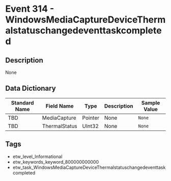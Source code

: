 # Event 314 - WindowsMediaCaptureDeviceThermalstatuschangedeventtaskcompleted

## Description
None

## Data Dictionary
|Standard Name|Field Name|Type|Description|Sample Value|
|---|---|---|---|---|
|TBD|MediaCapture|Pointer|None|`None`|
|TBD|ThermalStatus|UInt32|None|`None`|

## Tags
* etw_level_Informational
* etw_keywords_keyword_800000000000
* etw_task_WindowsMediaCaptureDeviceThermalstatuschangedeventtaskcompleted